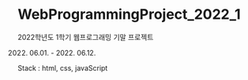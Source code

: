 # WebProgrammingProject_2022_1
2022학년도 1학기 웹프로그래밍 기말 프로젝트

2022. 06.01. - 2022. 06.12.

Stack : html, css, javaScript

